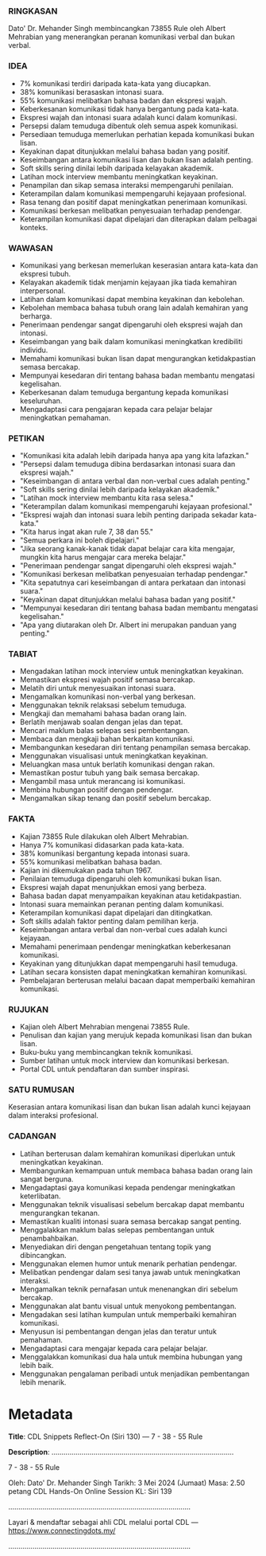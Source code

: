 ### RINGKASAN
Dato' Dr. Mehander Singh membincangkan 73855 Rule oleh Albert Mehrabian yang menerangkan peranan komunikasi verbal dan bukan verbal.

### IDEA
- 7% komunikasi terdiri daripada kata-kata yang diucapkan.
- 38% komunikasi berasaskan intonasi suara.
- 55% komunikasi melibatkan bahasa badan dan ekspresi wajah.
- Keberkesanan komunikasi tidak hanya bergantung pada kata-kata.
- Ekspresi wajah dan intonasi suara adalah kunci dalam komunikasi.
- Persepsi dalam temuduga dibentuk oleh semua aspek komunikasi.
- Persediaan temuduga memerlukan perhatian kepada komunikasi bukan lisan.
- Keyakinan dapat ditunjukkan melalui bahasa badan yang positif.
- Keseimbangan antara komunikasi lisan dan bukan lisan adalah penting.
- Soft skills sering dinilai lebih daripada kelayakan akademik.
- Latihan mock interview membantu meningkatkan keyakinan.
- Penampilan dan sikap semasa interaksi mempengaruhi penilaian.
- Keterampilan dalam komunikasi mempengaruhi kejayaan profesional.
- Rasa tenang dan positif dapat meningkatkan penerimaan komunikasi.
- Komunikasi berkesan melibatkan penyesuaian terhadap pendengar.
- Keterampilan komunikasi dapat dipelajari dan diterapkan dalam pelbagai konteks.

### WAWASAN
- Komunikasi yang berkesan memerlukan keserasian antara kata-kata dan ekspresi tubuh.
- Kelayakan akademik tidak menjamin kejayaan jika tiada kemahiran interpersonal.
- Latihan dalam komunikasi dapat membina keyakinan dan kebolehan.
- Kebolehan membaca bahasa tubuh orang lain adalah kemahiran yang berharga.
- Penerimaan pendengar sangat dipengaruhi oleh ekspresi wajah dan intonasi.
- Keseimbangan yang baik dalam komunikasi meningkatkan kredibiliti individu.
- Memahami komunikasi bukan lisan dapat mengurangkan ketidakpastian semasa bercakap.
- Mempunyai kesedaran diri tentang bahasa badan membantu mengatasi kegelisahan.
- Keberkesanan dalam temuduga bergantung kepada komunikasi keseluruhan.
- Mengadaptasi cara pengajaran kepada cara pelajar belajar meningkatkan pemahaman.

### PETIKAN
- "Komunikasi kita adalah lebih daripada hanya apa yang kita lafazkan."
- "Persepsi dalam temuduga dibina berdasarkan intonasi suara dan ekspresi wajah."
- "Keseimbangan di antara verbal dan non-verbal cues adalah penting."
- "Soft skills sering dinilai lebih daripada kelayakan akademik."
- "Latihan mock interview membantu kita rasa selesa."
- "Keterampilan dalam komunikasi mempengaruhi kejayaan profesional."
- "Ekspresi wajah dan intonasi suara lebih penting daripada sekadar kata-kata."
- "Kita harus ingat akan rule 7, 38 dan 55."
- "Semua perkara ini boleh dipelajari."
- "Jika seorang kanak-kanak tidak dapat belajar cara kita mengajar, mungkin kita harus mengajar cara mereka belajar."
- "Penerimaan pendengar sangat dipengaruhi oleh ekspresi wajah."
- "Komunikasi berkesan melibatkan penyesuaian terhadap pendengar."
- "Kita sepatutnya cari keseimbangan di antara perkataan dan intonasi suara."
- "Keyakinan dapat ditunjukkan melalui bahasa badan yang positif."
- "Mempunyai kesedaran diri tentang bahasa badan membantu mengatasi kegelisahan."
- "Apa yang diutarakan oleh Dr. Albert ini merupakan panduan yang penting."

### TABIAT
- Mengadakan latihan mock interview untuk meningkatkan keyakinan.
- Memastikan ekspresi wajah positif semasa bercakap.
- Melatih diri untuk menyesuaikan intonasi suara.
- Mengamalkan komunikasi non-verbal yang berkesan.
- Menggunakan teknik relaksasi sebelum temuduga.
- Mengkaji dan memahami bahasa badan orang lain.
- Berlatih menjawab soalan dengan jelas dan tepat.
- Mencari maklum balas selepas sesi pembentangan.
- Membaca dan mengkaji bahan berkaitan komunikasi.
- Membangunkan kesedaran diri tentang penampilan semasa bercakap.
- Menggunakan visualisasi untuk meningkatkan keyakinan.
- Meluangkan masa untuk berlatih komunikasi dengan rakan.
- Memastikan postur tubuh yang baik semasa bercakap.
- Mengambil masa untuk merancang isi komunikasi.
- Membina hubungan positif dengan pendengar.
- Mengamalkan sikap tenang dan positif sebelum bercakap.

### FAKTA
- Kajian 73855 Rule dilakukan oleh Albert Mehrabian.
- Hanya 7% komunikasi didasarkan pada kata-kata.
- 38% komunikasi bergantung kepada intonasi suara.
- 55% komunikasi melibatkan bahasa badan.
- Kajian ini dikemukakan pada tahun 1967.
- Penilaian temuduga dipengaruhi oleh komunikasi bukan lisan.
- Ekspresi wajah dapat menunjukkan emosi yang berbeza.
- Bahasa badan dapat menyampaikan keyakinan atau ketidakpastian.
- Intonasi suara memainkan peranan penting dalam komunikasi.
- Keterampilan komunikasi dapat dipelajari dan ditingkatkan.
- Soft skills adalah faktor penting dalam pemilihan kerja.
- Keseimbangan antara verbal dan non-verbal cues adalah kunci kejayaan.
- Memahami penerimaan pendengar meningkatkan keberkesanan komunikasi.
- Keyakinan yang ditunjukkan dapat mempengaruhi hasil temuduga.
- Latihan secara konsisten dapat meningkatkan kemahiran komunikasi.
- Pembelajaran berterusan melalui bacaan dapat memperbaiki kemahiran komunikasi.

### RUJUKAN
- Kajian oleh Albert Mehrabian mengenai 73855 Rule.
- Penulisan dan kajian yang merujuk kepada komunikasi lisan dan bukan lisan. 
- Buku-buku yang membincangkan teknik komunikasi. 
- Sumber latihan untuk mock interview dan komunikasi berkesan. 
- Portal CDL untuk pendaftaran dan sumber inspirasi. 

### SATU RUMUSAN
Keserasian antara komunikasi lisan dan bukan lisan adalah kunci kejayaan dalam interaksi profesional.

### CADANGAN
- Latihan berterusan dalam kemahiran komunikasi diperlukan untuk meningkatkan keyakinan.
- Membangunkan kemampuan untuk membaca bahasa badan orang lain sangat berguna.
- Mengadaptasi gaya komunikasi kepada pendengar meningkatkan keterlibatan.
- Menggunakan teknik visualisasi sebelum bercakap dapat membantu mengurangkan tekanan.
- Memastikan kualiti intonasi suara semasa bercakap sangat penting.
- Menggalakkan maklum balas selepas pembentangan untuk penambahbaikan.
- Menyediakan diri dengan pengetahuan tentang topik yang dibincangkan.
- Menggunakan elemen humor untuk menarik perhatian pendengar.
- Melibatkan pendengar dalam sesi tanya jawab untuk meningkatkan interaksi.
- Mengamalkan teknik pernafasan untuk menenangkan diri sebelum bercakap.
- Menggunakan alat bantu visual untuk menyokong pembentangan.
- Mengadakan sesi latihan kumpulan untuk memperbaiki kemahiran komunikasi.
- Menyusun isi pembentangan dengan jelas dan teratur untuk pemahaman.
- Mengadaptasi cara mengajar kepada cara pelajar belajar.
- Menggalakkan komunikasi dua hala untuk membina hubungan yang lebih baik.
- Menggunakan pengalaman peribadi untuk menjadikan pembentangan lebih menarik.

# Metadata
**Title**: CDL Snippets Reflect-On (Siri 130) —  7 - 38 - 55 Rule

**Description**: ...........................................................................................

 7 - 38 - 55 Rule

Oleh: Dato' Dr. Mehander Singh
Tarikh: 3 Mei 2024 (Jumaat)
Masa: 2.50 petang
CDL Hands-On Online Session KL: Siri 139

...........................................................................................

Layari & mendaftar sebagai ahli CDL melalui portal CDL — https://www.connectingdots.my/

...........................................................................................